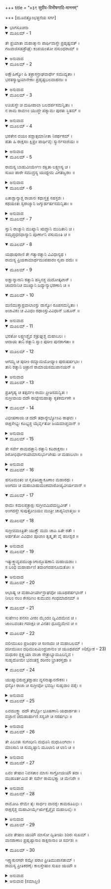 +++
title = "०३९ सुग्रीव-विभीषणादि-माननम्"

+++
[ಮೂವತ್ತೊಂಭತ್ತನೆಯ ಸರ್ಗ]



<details><summary>ಭಾಗಸೂಚನಾ</summary>

ರಾಜರೆಲ್ಲರೂ ಶ್ರೀರಾಮನಿಗೆ ಕಪ್ಪ-ಕಾಣಿಗೆ ಅರ್ಪಿಸಿದುದು, ಶ್ರೀರಾಮನು ಅವೆಲ್ಲವನ್ನು ಮಿತ್ರರಿಗೂ, ವಾನರರಿಗೂ, ಕರಡಿಗಳಿಗೂ, ರಾಕ್ಷಸರಿಗೂ ಹಂಚಿಕೊಟ್ಟಿದ್ದು
</details>

<details open><summary>ಮೂಲಮ್ - 1</summary>

ತೇ ಪ್ರಯಾತಾ ಮಹಾತ್ಮಾನಃ ಪಾರ್ಥಿವಾಸ್ತೇ ಪ್ರಹೃಷ್ಟವತ್ ।  
ಗಜವಾಜಿಸಹಸ್ರೌಘೈಃ ಕಂಪಯಂತೋ ವಸುಂಧರಾಮ್ ॥
</details>

<details><summary>ಅನುವಾದ</summary>

ಮಹಾತ್ಮನಾದ ಆ ರಾಜರೆಲ್ಲರೂ ಸಾವಿರಾರು ಆನೆ-ಕುದುರೆ-ಕಾಲಾಳುಗಳಿಂದ ಸಮಾವೃತರಾಗಿ ಪರಮ ಹರ್ಷ ದಿಂದ ಭೂಮಿಯನ್ನು ನಡುಗಿಸುತ್ತಾ ಅಯೋಧ್ಯೆಯಿಂದ ಹೊರಟರು.॥1॥
</details>

<details open><summary>ಮೂಲಮ್ - 2</summary>

ಅಕ್ಷೌಹಿಣ್ಯೋ ಹಿ ತತ್ರಾಸನ್ರಾಘವಾರ್ಥೇ ಸಮುದ್ಯತಾಃ ।  
ಭರತಸ್ಯಾಜ್ಞಯಾನೇಕಾಃ ಪ್ರಹೃಷ್ಟಬಲವಾಹನಾಃ ॥
</details>

<details><summary>ಅನುವಾದ</summary>

ಭರತನ ಆಜ್ಞೆಯಂತೆ ಶ್ರೀರಾಮನ ಸಹಾಯಕ್ಕಾಗಿ ಅನೇಕ ಅಕ್ಷೌಹಿಣಿ ಸೈನ್ಯಗಳು ಯುದ್ಧಕ್ಕಾಗಿ ಬಂದಿದ್ದವು. ಆ ಎಲ್ಲ ಸೈನಿಕರು ಮತ್ತು ವಾಹನಗಳು ಹರ್ಷೋತ್ಸಾಹ ಗೊಂಡಿದ್ದವು.॥2॥
</details>

<details open><summary>ಮೂಲಮ್ - 3</summary>

ಊಚುಸ್ತೇ ಚ ಮಹೀಪಾಲಾ ಬಲದರ್ಪಸಮನ್ವಿತಾಃ ।  
ನ ರಾಮ ರಾವಣಂ ಯುದ್ಧೇ ಪಶ್ಯಾಮಃ ಪುರತಃ ಸ್ಥಿತಮ್ ॥
</details>

<details><summary>ಅನುವಾದ</summary>

ಆ ಎಲ್ಲ ಭೂಪಾಲರು ದರ್ಪದಿಂದ ಪರಸ್ಪರ ಹೀಗೆ ಮಾತನಾಡುತ್ತಿದ್ದರು - ನಾವು ಯುದ್ಧದಲ್ಲಿ ಶ್ರೀರಾಮ ಮತ್ತು ರಾವಣರು ಎದುರುಬದಿರಾಗಿ ನಿಂತಿರುವುದನ್ನು ನೋಡಲಾಗಲಿಲ್ಲ.॥3॥
</details>

<details open><summary>ಮೂಲಮ್ - 4</summary>

ಭರತೇನ ವಯಂ ಪಶ್ಚಾತ್ಸಮಾನೀತಾ ನಿರರ್ಥಕಮ್ ।  
ಹತಾ ಹಿ ರಾಕ್ಷಸಾಃ ಕ್ಷಿಪ್ರಂ ಪಾರ್ಥಿವೈಃ ಸ್ಯುರ್ನಸಂಶಯಃ ॥
</details>

<details><summary>ಅನುವಾದ</summary>

ಭರತನು ಮೊದಲೇ ನಮಗೆ ಸೂಚಿಸದೆ, ಯುದ್ಧ ಮುಗಿದ ಮೇಲೆ ನಮ್ಮನ್ನು ವ್ಯರ್ಥವಾಗಿ ಕರೆಸಿಕೊಂಡನು. ಎಲ್ಲ ರಾಜರು ಅಲ್ಲಿಗೆ ಹೋಗಿದ್ದರೆ, ಅವರಿಂದ ಸಮಸ್ತ ರಾಕ್ಷಸರ ಸಂಹಾರವು ಬೇಗನೇ ಅಗುತ್ತಿತ್ತು, ಇದರಲ್ಲಿ ಸಂಶಯವೇ ಇಲ್ಲ.॥4॥
</details>

<details open><summary>ಮೂಲಮ್ - 5</summary>

ರಾಮಸ್ಯ ಬಾಹುವೀರ್ಯೇಣ ರಕ್ಷಿತಾ ಲಕ್ಷ್ಮಣಸ್ಯ ಚ ।  
ಸುಖಂ ಪಾರೇ ಸಮುದ್ರಸ್ಯ ಯುಧ್ಯೇಮ ವಿಗತಜ್ವರಾಃ ॥
</details>

<details><summary>ಅನುವಾದ</summary>

ಶ್ರೀರಾಮ ಮತ್ತು ಲಕ್ಷ್ಮಣರ ಬಾಹುಬಲದಿಂದ ಸುರಕ್ಷಿತ ಮತ್ತು ನಿಶ್ಚಿಂತರಾಗಿ ನಾವು ಸಮುದ್ರದ ಆಚೆಗೆ ಸುಖಪೂರ್ವಕವಾಗಿ ಯುದ್ಧ ಮಾಡುತ್ತಿದ್ದೆವು.॥5॥
</details>

<details open><summary>ಮೂಲಮ್ - 6</summary>

ಏತಾಶ್ಚಾನ್ಯಾಶ್ಚ ರಾಜಾನಃ ಕಥಾಸ್ತತ್ರ ಸಹಸ್ರಶಃ ।  
ಕಥಯಂತಃ ಸ್ವರಾಜ್ಯಾನಿ ಜಗ್ಮುರ್ಹರ್ಷಸಮನ್ವಿತಾಃ ॥
</details>

<details><summary>ಅನುವಾದ</summary>

ಇವರು ಇನ್ನೂ ಬಹಳಷ್ಟು ಮಾತುಗಳನ್ನಾಡುತ್ತಾ ಸಾವಿರಾರು ರಾಜರು ಬಹಳ ಹರ್ಷದಿಂದ ತಮ್ಮ-ತಮ್ಮ ರಾಜ್ಯಗಳಿಗೆ ತೆರಳಿದರು.॥6॥
</details>

<details open><summary>ಮೂಲಮ್ - 7</summary>

ಸ್ವಾನಿ ರಾಜ್ಯಾನಿ ಮುಖ್ಯಾನಿ ಋದ್ಧಾನಿ ಮುದಿತಾನಿ ಚ ।  
ಸಮೃದ್ಧಧನಧಾನ್ಯಾನಿ ಪೂರ್ಣಾನಿ ವಸುಮಂತಿ ಚ ॥
</details>

<details open><summary>ಮೂಲಮ್ - 8</summary>

ಯಥಾಪುರಾಣಿ ತೇ ಗತ್ವಾರತ್ನಾನಿ ವಿವಿಧಾನ್ಯಥ ।  
ರಾಮಸ್ಯ ಪ್ರಿಯಕಾಮಾರ್ಥಮುಪಹಾರಂ ನೃಪಾ ದದುಃ ॥
</details>

<details open><summary>ಮೂಲಮ್ - 9</summary>

ಅಶ್ವಾನ್ಯಾನಾನಿ ರತ್ನಾನಿ ಹಸ್ತಿನಶ್ಚ ಮದೋತ್ಕಟಾನ್ ।  
ಚಂದನಾನಿಚ ಮುಖ್ಯಾನಿ ದಿವ್ಯಾನ್ಯಾಭರಣಾನಿ ಚ ॥
</details>

<details open><summary>ಮೂಲಮ್ - 10</summary>

ಮಣಿಮುಕ್ತಾಪ್ರವಾಲಾಂಸ್ತು ದಾಸ್ಯೋ ರೂಪಸಮನ್ವಿತಾಃ ।  
ಅಜಾವಿಕಂ ಚ ವಿವಿಧಂ ರಥಾಂಸ್ತುವಿವಿಧಾನ್ ಬಹೂನ್ ॥
</details>

<details><summary>ಅನುವಾದ</summary>

ಅವರ ಪ್ರಸಿದ್ಧ ರಾಜ್ಯಗಳು ಸಮೃದ್ಧಿಶಾಲಿ, ಸುಖ-ಆನಂದದಿಂದ ಪರಿಪೂರ್ಣ, ಧನ-ಧಾನ್ಯಗಳಿಂದ ಸಂಪನ್ನ ಹಾಗೂ ರತ್ನಾದಿಗಳಿಂದ ತುಂಬಿ ತುಳುಕುತ್ತಿದ್ದವು. ಆ ರಾಜ್ಯ, ನಗರಗಳಿಗೆ ಹೋಗಿ ಆ ರಾಜರು ಶ್ರೀರಾಮನ ಪ್ರಿಯಮಾಡುವ ಇಚ್ಛೆಯಿಂದ ನಾನಾ ರೀತಿಯ ರತ್ನಾದಿಗಳನ್ನು ಉಡುಗೊರೆಯಾಗಿ ಅವನಿಗೆ ಕಳಿಸಿದರು. ಕುದುರೆ, ವಾಹನಗಳು, ರತ್ನಗಳು, ಮತ್ತಗಜ, ಉತ್ತಮ ಚಂದನ, ದಿವ್ಯ ಆಭೂಷಣ, ಮಣಿ, ಮುತ್ತು, ಹವಳ, ಸುಂದರ ದಾಸಿಯರು, ನಾನಾ ಪ್ರಕಾರದ ಆಡು-ಕುರಿಗಳನ್ನು, ಹಾಗೂ ಬಗೆ-ಬಗೆಯ ಅನೇಕ ರಥಗಳನ್ನು ಕಾಣಿಕೆಯಾಗಿ ಕಳಿಸಿಕೊಟ್ಟರು.॥7-10॥
</details>

<details open><summary>ಮೂಲಮ್ - 11</summary>

ಭರತೋ ಲಕ್ಷ್ಮಣಶ್ಚೈವ ಶತ್ರುಘ್ನಶ್ಚ ಮಹಾಬಲಃ ।  
ಆದಾಯ ತಾನಿ ರತ್ನಾನಿ ಸ್ವಾಂ ಪುರೀಂ ಪುನರಾಗತಾಃ ॥
</details>

<details open><summary>ಮೂಲಮ್ - 12</summary>

ಆಗಮ್ಯ ಚ ಪುರೀಂ ರಮ್ಯಾಮಯೋಧ್ಯಾಂ ಪುರುಷರ್ಷಭಾಃ ।  
ತಾನಿ ರತ್ನಾನಿ ಚಿತ್ರಾಣಿ ರಾಮಾಯಸಮುಪಾನಯನ್ ॥
</details>

<details><summary>ಅನುವಾದ</summary>

ಮಹಾಬಲಿ ಭರತ, ಲಕ್ಷ್ಮಣ, ಶತ್ರುಘ್ನರು ಆ ರತ್ನಗಳನ್ನು ಎತ್ತಿಕೊಂಡು ಅಯೋಧ್ಯೆಗೆ ಬಂದರು. ರಮಣೀಯ ಅಯೋಧ್ಯಾಪುರಿಗೆ ಬಂದು ಆ ಮೂವರೂ ಸಹೋದರರು ಆ ವಿಚಿತ್ರ ರತ್ನಗಳನ್ನು ಶ್ರೀರಾಮನಿಗೆ ಅರ್ಪಿಸಿದರು.॥11-12॥
</details>

<details open><summary>ಮೂಲಮ್ - 13</summary>

ಪ್ರತಿಗೃಹ್ಯ ಚ ತತ್ಸರ್ವಂ ರಾಮಃ ಪ್ರೀತಿಸಮನ್ವಿತಃ ।  
ಸುಗ್ರೀವಾಯ ದದೌ ರಾಜ್ಞೇಮಹಾತ್ಮಾ ಕೃತಕರ್ಮಣೇ ॥
</details>

<details open><summary>ಮೂಲಮ್ - 14</summary>

ವಿಭೀಷಣಾಯ ಚ ದದೌ ತಥಾನ್ಯೇಭ್ಯೋಽಪಿ ರಾಘವಃ ।  
ರಾಕ್ಷಸೇಭ್ಯಃ ಕಪಿಭ್ಯಶ್ಚ ಯೈರ್ವೃತೋ ಜಯಮಾಪ್ತವಾನ್ ॥
</details>

<details><summary>ಅನುವಾದ</summary>

ಅದೆಲ್ಲವನ್ನು ಸ್ವೀಕರಿಸಿ ಮಹಾತ್ಮಾ ಶ್ರೀರಾಮನು ಬಹಳ ಸಂತೋಷದಿಂದ ಉಪಕಾರೀ ವಾನರರಾಜ ಸುಗ್ರೀವ ಮತ್ತು ವಿಭೀಷಣರನ್ನು ಹಾಗೂ ಇತರ ರಾಕ್ಷಸರಿಗೆ, ವಾನರರಿಗೆ ಅದನ್ನು ಹಂಚಿಬಿಟ್ಟನು; ಏಕೆಂದರೆ ಅವರಿಂದ ಸುತ್ತುವರೆದು ಶ್ರೀರಾಮನು ಯುದ್ಧದಲ್ಲಿ ವಿಜಯ ಪ್ರಾಪ್ತಿ ಮಾಡಿ ಕೊಂಡಿದ್ದನು.॥13-14॥
</details>

<details open><summary>ಮೂಲಮ್ - 15</summary>

ತೇ ಸರ್ವೇ ರಾಮದತ್ತಾನಿ ರತ್ನಾನಿ ಕಪಿರಾಕ್ಷಸಾಃ ।  
ಶಿರೋಭಿರ್ಧಾರಯಾಮಾಸುರ್ಭುಜೇಷು ಚ ಮಹಾಬಲಾಃ ॥
</details>

<details><summary>ಅನುವಾದ</summary>

ಆ ಎಲ್ಲ ಮಹಾಬಲೀ ವಾನರರು ಮತ್ತು ರಾಕ್ಷಸರು ಶ್ರೀರಾಮಚಂದ್ರನು ಕೊಟ್ಟಿರುವ ಆ ರತ್ನಗಳನ್ನು ತಮ್ಮ ಮಸ್ತಕ ಮತ್ತು ಭುಜಗಳಲ್ಲಿ ಧರಿಸಿಕೊಂಡರು.॥15॥
</details>

<details open><summary>ಮೂಲಮ್ - 16</summary>

ಹನೂಮಂತಂ ಚ ನೃಪತಿರಿಕ್ಷ್ವಾಕೂಣಾಂ ಮಹಾರಥಃ ।  
ಅಂಗದಂ ಚ ಮಹಾಬಾಹುಮಂಕಮಾರೋಪ್ಯವೀರ್ಯವಾನ್ ॥
</details>

<details open><summary>ಮೂಲಮ್ - 17</summary>

ರಾಮಃ ಕಮಲಪತ್ರಾಕ್ಷಃ ಸುಗ್ರೀವಮಿದಮಬ್ರವೀತ್ ।  
ಅಂಗದಸ್ತೇ ಸುಪುತ್ರೋಽಯಂ ಮಂತ್ರೀ ಚಾಪ್ಯನಿಲಾತ್ಮಜಃ ॥
</details>

<details open><summary>ಮೂಲಮ್ - 18</summary>

ಸುಗ್ರೀವಮಂತ್ರಿತೇ ಯುಕ್ತೌ ಮಮ ಚಾಪಿ ಹಿತೇ ರತೌ ।  
ಅರ್ಹತೋ ವಿವಿಧಾಂ ಪೂಜಾಂ ತ್ವತ್ಕೃತೇ ವೈ ಹರೀಶ್ವರ ॥
</details>

<details><summary>ಅನುವಾದ</summary>

ಅನಂತರ ಇಕ್ಷ್ವಾಕು ನರೇಶ ಮಹಾಪರಾಕ್ರಮಿ, ಮಹಾರಥಿ ಕಮಲನಯನ ಶ್ರೀರಾಮನು ಮಹಾಬಾಹು ಹನುಮಾನ್ ಹಾಗೂ ಅಂಗದರನ್ನು ತೊಡೆಯಲ್ಲಿ ಕುಳ್ಳಿರಿಸಿಕೊಂಡು ಸುಗ್ರೀವನಲ್ಲಿ ಹೀಗೆ ಹೇಳಿದನು- ಸುಗ್ರೀವನೇ! ಅಂಗದನು ನಿನ್ನ ಸುಪುತ್ರನಾಗಿದ್ದಾನೆ. ಪವನಕುಮಾರ ಹನುಮಂತನು ಮಂತ್ರಿ. ವಾನರರಾಜನೇ! ಇವರಿಬ್ಬರೂ ನನಗೆ ಮಂತ್ರಿಗಳ ಕೆಲಸ ಮಾಡುತ್ತಿದ್ದರು ಹಾಗೂ ಸದಾ ನನ್ನ ಹಿತಸಾಧನೆಯಲ್ಲೇ ತೊಡಗಿರುತ್ತಿದ್ದರು. ಅದಕ್ಕಾಗಿ ವಿಶೇಷವಾಗಿ ನಿನ್ನಿಂದಾಗಿ ಇವರು ನನ್ನಿಂದ ವಿವಿಧ ಆದರ ಸತ್ಕಾರ ಹಾಗೂ ಉಡುಗೊರೆ ಪಡೆಯಲು ಯೋಗ್ಯರಾಗಿದ್ದಾರೆ.॥16-18॥
</details>

<details open><summary>ಮೂಲಮ್ - 19</summary>

ಇತ್ಯುಕ್ತ್ವಾವ್ಯಪಮುಚ್ಯಾಂಗಾದ್ಭೂಷಣಾನಿ ಮಹಾಯಶಾಃ ।  
ಸ ಬಂಧ ಮಹಾರ್ಹಾಣಿ ತದಾಂಗದಹನೂಮತೋಃ ॥
</details>

<details><summary>ಅನುವಾದ</summary>

ಹೀಗೆ ಹೇಳಿ ಮಹಾಯಶಸ್ವೀ ಶ್ರೀರಾಮನು ತನ್ನ ಮೈಮೇಲಿಂದ ಬಹುಮೂಲ್ಯ ಆಭೂಷಣ ತೆಗೆದು ಅದನ್ನು ಅಂಗದ ಹಾಗೂ ಹನುಮಂತರಿಗೆ ತೊಡಿಸಿದನು.॥19॥
</details>

<details open><summary>ಮೂಲಮ್ - 20</summary>

ಆಭಾಷ್ಯ ಚ ಮಹಾವೀರ್ಯಾನ್ರಾಘವೋ ಯೂಥಪರ್ಷಭಾನ್ ।  
ನೀಲಂ ನಲಂ ಕೇಸರಿಣಂ ಕುಮುದಂ ಗಂಧಮಾದನಮ್ ॥
</details>

<details open><summary>ಮೂಲಮ್ - 21</summary>

ಸುಷೇಣಂ ಪನಸಂ ವೀರಂ ಮೈಂದಂ ದ್ವಿವಿದಮೇವ ಚ ।  
ಜಾಂಬವಂತಂ ಗವಾಕ್ಷಂ ಚ ವಿನತಂ ಧೂಮ್ರಮೇವ ಚ ॥
</details>

<details open><summary>ಮೂಲಮ್ - 22</summary>

ವಲೀಮುಖಂ ಪ್ರಜಂಘಂ ಚ ಸಂನಾದಂ ಚ ಮಹಾಬಲಮ್ ।  
ದರೀಮುಖಂ ದಧಿಮುಖಮಿಂದ್ರಜಾನುಂ ಚ ಯೂಥಪಮ್ ॥(ಶ್ಲೋಕ - 23)  
ಮಧುರಂ ಶ್ಲಕ್ಷ್ಣಯಾ ವಾಚಾ ನೇತ್ರಾಭ್ಯಾಮಪಿಬನ್ನಿವ ।  
ಸುಹೃದೋಮೇ ಭವಂತಶ್ಚ ಶರೀರಂ ಭ್ರಾತರಸ್ತಥಾ ॥
</details>

<details open><summary>ಮೂಲಮ್ - 24</summary>

ಯುಷ್ಮಾಭಿರುದ್ಧೃತಶ್ಚಾಹಂ ವ್ಯಸನಾತ್ಕಾನನೌಕಸಃ ।  
ಧನ್ಯೋ ರಾಜಾ ಚ ಸುಗ್ರೀವೋ ಭವದ್ಭಿಃ ಸುಹೃದಾಂ ವರೈಃ ॥
</details>

<details><summary>ಅನುವಾದ</summary>

ಬಳಿಕ ಶ್ರೀರಘುನಾಥನು ಮಹಾಪರಾಕ್ರಮಿ ವಾನರ ಸೇನಾಪತಿಗಳಾದ ನೀಲ, ನಳ, ಕೇಸರೀ, ಕುಮುದ, ಗಂಧಮಾದನ, ಸುಷೇಣ, ಪನಸ, ವೀರಮೈಂದ, ದ್ವಿವಿದ, ಜಾಂಬವಂತ, ಗವಾಕ್ಷ, ವಿನತ, ಧೂಮ್ರ, ಬಲಿಮುಖ, ಪ್ರಜಂಘ, ಮಹಾಬಲಿ ಸಂನಾದ, ದಧಿಮುಖ, ದರೀಮುಖ ಮತ್ತು ಇಂದ್ರಜಾನು ಇವರನ್ನು ಕರೆದು ಅವರನ್ನು ಕಣ್ಣುಗಳಿಂದಲೇ ಕುಡಿದುಬಿಡುವನೋ ಎಂಬಂತೆ ನೋಡಿದನು. ಅವನು ಸ್ನೇಹಯುಕ್ತ ಮಧುರ ವಾಣಿಯಿಂದ ಅವರಲ್ಲಿ ಹೇಳಿದನು - ವಾನರ ವೀರರೇ! ನೀವು ನನಗೆ ಸುಹೃದ, ಶರೀರ ಮತ್ತು ಸಹೋದರರಾಗಿದ್ದೀರಿ. ನೀವೇ ನನ್ನನ್ನು ಸಂಕಟದಿಂದ ಎತ್ತಿರುವಿರಿ. ನಿಮ್ಮಂತಹ ಶ್ರೇಷ್ಠ ಸುಹೃದರನ್ನು ಪಡೆದು ಸುಗ್ರೀವರಾಜನು ಧನ್ಯನಾಗಿದ್ದಾನೆ.॥20-24॥
</details>

<details open><summary>ಮೂಲಮ್ - 25</summary>

ಏವಮುಕ್ತ್ವಾ ದದೌ ತೇಭ್ಯೋ ಭೂಷಣಾನಿ ಯಥಾರ್ಹತಃ ।  
ವಜ್ರಾಣಿ ಚಮಹಾರ್ಹಾಣಿ ಸಸ್ವಜೇ ಚ ನರರ್ಷಭಃ ॥
</details>

<details><summary>ಅನುವಾದ</summary>

ಹೀಗೆ ಹೇಳಿ ನರಶ್ರೇಷ್ಠ ಶ್ರೀರಾಮನು ಅವರಿಗೆ ಯಥಾಯೋಗ್ಯ ಆಭೂಷಣ ಮತ್ತು ಬಹುಮೂಲ್ಯ ರತ್ನಾದಿಗಳನ್ನು ಕೊಟ್ಟು, ಅವರನ್ನು ಅಪ್ಪಿಕೊಂಡನು.॥25॥
</details>

<details open><summary>ಮೂಲಮ್ - 26</summary>

ತೇ ಪಿಬಂತಃ ಸುಗಂಧೀನಿ ಮಧೂನಿ ಮಧುಪಿಂಗಲಾಃ ।  
ಮಾಂಸಾನಿ ಚ ಸುಮೃಷ್ಟಾನಿ ಮೂಲಾನಿ ಚ ಲಾನಿ ಚ ॥
</details>

<details><summary>ಅನುವಾದ</summary>

ಜೇನಿನಂತಹ ಪಿಂಗಳ ವರ್ಣವುಳ್ಳ ಆ ವಾನರರು ಅಲ್ಲಿ ಮಧು ಸೇವಿಸುತ್ತಾ, ರಾಜಭೋಗ ವಸ್ತುಗಳನ್ನು ಅನುಭವಿಸುತ್ತಾ, ಸ್ವಾದಿಷ್ಟ ಫಲ-ಮೂಲಗಳನ್ನು  ತಿನ್ನುತ್ತಿದ್ದರು.॥26॥
</details>

<details open><summary>ಮೂಲಮ್ - 27</summary>

ಏವಂ ತೇಷಾಂ ನಿವಸತಾಂ ಮಾಸಃ ಸಾಗ್ರೋಯಯೌ ತದಾ ।  
ಮುಹೂರ್ತಮಿವ ತೇ ಸರ್ವೇ ರಾಮಭಕ್ತ್ಯಾ ಚ ಮೇನಿರೇ ॥
</details>

<details><summary>ಅನುವಾದ</summary>

ಹೀಗೆ ವಾಸಿಸುತ್ತಾ ವಾನರರು ಒಂದು ತಿಂಗಳಿಗಿಂತಲೂ ಹೆಚ್ಚು ಸಮಯ ಕಳೆಯಿತು. ಆದರೂ ಶ್ರೀರಾಮನ ಕುರಿತು ಇರುವ ಭಕ್ತಿಯಿಂದಾಗಿ ಅಷ್ಟು ಸಮಯ ಒಂದು ಮುಹೂರ್ತದಂತೆ ಕಂಡಿತು.॥27॥
</details>

<details open><summary>ಮೂಲಮ್ - 28</summary>

ರಾಮೋಪಿ ರೇಮೇ ತೈಃ ಸಾರ್ಧಂ ವಾನರೈಃ ಕಾಮರೂಪಿಭಿಃ ।  
ರಾಕ್ಷಸೈಶ್ಚ ಮಹಾವೀರ್ಯೈರ್ಋಕ್ಷೈಶ್ಚೈವ ಮಹಾಬಲೈಃ ॥
</details>

<details><summary>ಅನುವಾದ</summary>

ಶ್ರೀರಾಮನೂ ಕೂಡ ಕಾಮರೂಪಿಗಳಾದ ವಾನರರೊಂದಿಗೆ, ಮಹಾಪರಾಕ್ರಮಿ ರಾಕ್ಷಸರೊಂದಿಗೆ ಹಾಗೂ ಮಹಾಬಲೀ ಕರಡಿಗಳೊಂದಿಗೆ ಆನಂದದಿಂದ ಸಮಯ ಕಳೆಯುತ್ತಿದ್ದನು.॥28॥
</details>

<details open><summary>ಮೂಲಮ್ - 29</summary>

ಏವಂ ತೇಷಾಂ ಯಯೌ ಮಾಸೋ ದ್ವಿತೀಯಃ ಶಿಶಿರಃ ಸುಖಮ್ ।  
ವಾನರಾಣಾಂ ಪ್ರಹೃಷ್ಟಾನಾಂ ರಾಕ್ಷಸಾನಾಂ ಚ ಸರ್ವಶಃ ॥
</details>

<details open><summary>ಮೂಲಮ್ - 30</summary>

ಇಕ್ಷ್ವಾಕುನಗರೇ ರಮ್ಯೇ ಪರಾಂ ಪ್ರೀತಿಮುಪಾಸತಾಮ್ ।  
ರಾಮಸ್ಯ ಪ್ರೀತಿಕರಣೈಃ ಕಾಲಸ್ತೇಷಾಂ ಸುಖಂ ಯಯೌ ॥
</details>

<details><summary>ಅನುವಾದ</summary>

ಹೀಗೆ ಅವರ ಶಿಶಿರಋತುವಿನ ಇನ್ನೊಂದು ತಿಂಗಳೂ ಸುಖವಾಗಿ ಕಳೆಯಿತು. ಇಕ್ಷ್ವಾಕುವಂಶೀ ರಾಜರ ಆ ಸುರಮ್ಯ ರಾಜಧಾನಿಯಲ್ಲಿ ಆ ವಾನರ, ರಾಕ್ಷಸರು ಬಹಳ ಹರ್ಷ ಮತ್ತು ಪ್ರೇಮದಿಂದ ಇರುತ್ತಿದ್ದರು. ಶ್ರೀರಾಮನ ಪ್ರೇಮಪೂರ್ವಕ ಸತ್ಕಾರದಿಂದ ಅವರ ಆ ಸಮಯ ಸುಖವಾಗಿ ಕಳೆಯುತ್ತಿತ್ತು.॥29-30॥
</details>

<details><summary>ಅನುವಾದ (ಸಮಾಪ್ತಿಃ)</summary>

ಶ್ರೀವಾಲ್ಮೀಕಿ ವಿರಚಿತ ಆರ್ಷರಾಮಾಯಣ ಆದಿಕಾವ್ಯದ ಉತ್ತರಕಾಂಡದಲ್ಲಿ ಮೂವತ್ತೊಂಭತ್ತನೆಯ ಸರ್ಗ ಪೂರ್ಣವಾಯಿತು.॥39॥
</details>

